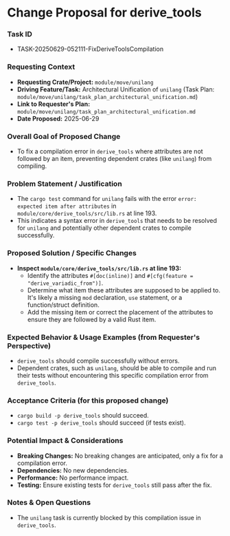 # Change Proposal for derive_tools

### Task ID
*   TASK-20250629-052111-FixDeriveToolsCompilation

### Requesting Context
*   **Requesting Crate/Project:** `module/move/unilang`
*   **Driving Feature/Task:** Architectural Unification of `unilang` (Task Plan: `module/move/unilang/task_plan_architectural_unification.md`)
*   **Link to Requester's Plan:** `module/move/unilang/task_plan_architectural_unification.md`
*   **Date Proposed:** 2025-06-29

### Overall Goal of Proposed Change
*   To fix a compilation error in `derive_tools` where attributes are not followed by an item, preventing dependent crates (like `unilang`) from compiling.

### Problem Statement / Justification
*   The `cargo test` command for `unilang` fails with the error `error: expected item after attributes` in `module/core/derive_tools/src/lib.rs` at line 193.
*   This indicates a syntax error in `derive_tools` that needs to be resolved for `unilang` and potentially other dependent crates to compile successfully.

### Proposed Solution / Specific Changes
*   **Inspect `module/core/derive_tools/src/lib.rs` at line 193:**
    *   Identify the attributes `#[doc(inline)]` and `#[cfg(feature = "derive_variadic_from")]`.
    *   Determine what item these attributes are supposed to be applied to. It's likely a missing `mod` declaration, `use` statement, or a function/struct definition.
    *   Add the missing item or correct the placement of the attributes to ensure they are followed by a valid Rust item.

### Expected Behavior & Usage Examples (from Requester's Perspective)
*   `derive_tools` should compile successfully without errors.
*   Dependent crates, such as `unilang`, should be able to compile and run their tests without encountering this specific compilation error from `derive_tools`.

### Acceptance Criteria (for this proposed change)
*   `cargo build -p derive_tools` should succeed.
*   `cargo test -p derive_tools` should succeed (if tests exist).

### Potential Impact & Considerations
*   **Breaking Changes:** No breaking changes are anticipated, only a fix for a compilation error.
*   **Dependencies:** No new dependencies.
*   **Performance:** No performance impact.
*   **Testing:** Ensure existing tests for `derive_tools` still pass after the fix.

### Notes & Open Questions
*   The `unilang` task is currently blocked by this compilation issue in `derive_tools`.